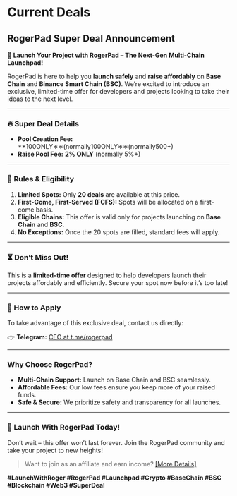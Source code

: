 # Current Deals

## **RogerPad Super Deal Announcement**

🚀 **Launch Your Project with RogerPad – The Next-Gen Multi-Chain Launchpad!**

RogerPad is here to help you **launch safely** and **raise affordably** on **Base Chain** and **Binance Smart Chain (BSC)**. We’re excited to introduce an exclusive, limited-time offer for developers and projects looking to take their ideas to the next level.

***

### **🔥 Super Deal Details**

* **Pool Creation Fee:** \*\*100ONLY∗∗(normally100ONLY∗∗(normally500+)
* **Raise Pool Fee:** **2% ONLY** (normally 5%+)

***

### **📜 Rules & Eligibility**

1. **Limited Spots:** Only **20 deals** are available at this price.
2. **First-Come, First-Served (FCFS):** Spots will be allocated on a first-come basis.
3. **Eligible Chains:** This offer is valid only for projects launching on **Base Chain** and **BSC**.
4. **No Exceptions:** Once the 20 spots are filled, standard fees will apply.

***

### **⏳ Don’t Miss Out!**

This is a **limited-time offer** designed to help developers launch their projects affordably and efficiently. Secure your spot now before it’s too late!

***

### **📩 How to Apply**

To take advantage of this exclusive deal, contact us directly:

👉 **Telegram:** [CEO at t.me/rogerpad](https://t.me/rogerpad)

***

### **Why Choose RogerPad?**

* **Multi-Chain Support:** Launch on Base Chain and BSC seamlessly.
* **Affordable Fees:** Our low fees ensure you keep more of your raised funds.
* **Safe & Secure:** We prioritize safety and transparency for all launches.

***

### **🚀 Launch With RogerPad Today!**

Don’t wait – this offer won’t last forever. Join the RogerPad community and take your project to new heights!



> Want to join as an affiliate and earn income? [\[More Details\]](../careers/bdm/)

**#LaunchWithRoger #RogerPad #Launchpad #Crypto #BaseChain #BSC #Blockchain #Web3 #SuperDeal**
